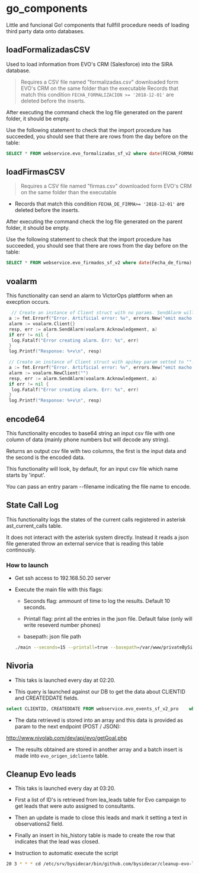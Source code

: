 # go_components

Little and funcional Go! components that fullfill procedure needs of loading third party data onto databases.

## loadFormalizadasCSV

Used to load information from EVO's CRM (Salesforce) into the SIRA database.

> Requires a CSV file named "formalizadas.csv" downloaded form EVO's CRM on the same folder than the executable
> Records that match this condition `FECHA_FORMALIZACION >= '2018-12-01'` are deleted before the inserts.

After executing the command check the log file generated on the parent folder, it should be empty.

Use the following statement to check that the import procedure has succeeded, you should see that there are rows from the day before on the table:

```sql
SELECT * FROM webservice.evo_formalizadas_sf_v2 where date(FECHA_FORMALIZACION) >= '2019-01-01' order by FECHA_FORMALIZACION desc limit 10;
```
  
## loadFirmasCSV

> Requires a CSV file named "firmas.csv" downloaded form EVO's CRM on the same folder than the executable

* Records that match this condition `FECHA_DE_FIRMA>= '2018-12-01'` are deleted before the inserts.

After executing the command check the log file generated on the parent folder, it should be empty.

Use the following statement to check that the import procedure has succeeded, you should see that there are rows from the day before on the table:

```sql
SELECT * FROM webservice.evo_firmados_sf_v2 where date(Fecha_de_firma) >= '2018-12-01' order by Fecha_de_firma desc limit 10;
```

## voalarm

This functionality can send an alarm to VictorOps plattform when an execption occurs.

```go
  // Create an instance of Client struct with no params. SendAlarm will set correct values.
 a := fmt.Errorf("Error. Artificial error: %v", errors.New("emit macho dwarf: elf header corrupted"))
 alarm := voalarm.Client{}
 resp, err := alarm.SendAlarm(voalarm.Acknowledgement, a)
 if err != nil {
  log.Fatalf("Error creating alarm. Err: %s", err)
 }
 log.Printf("Response: %+v\n", resp)

 // Create an instance of Client struct with apikey param setted to "". SendAlarm will set correct values too.
 a := fmt.Errorf("Error. Artificial error: %v", errors.New("emit macho dwarf: elf header corrupted"))
 alarm := voalarm.NewClient("")
 resp, err := alarm.SendAlarm(voalarm.Acknowledgement, a)
 if err != nil {
  log.Fatalf("Error creating alarm. Err: %s", err)
 }
 log.Printf("Response: %+v\n", resp)
```

## encode64

This functionality encodes to base64 string an input csv file with one column of data (mainly phone numbers but will decode any string).

Returns an output csv file with two columns, the first is the input data and the second is the encoded data.

This functionality will look, by default, for an input csv file which name starts by 'input'.

You can pass an entry param --filename indicating the file name to encode.

## State Call Log

This functionality logs the states of the current calls registered in asterisk ast_current_calls table.

It does not interact with the asterisk system directly. Instead it reads a json file generated throw an external service that is reading this table continously.

### How to launch

* Get ssh access to 192.168.50.20 server

* Execute the main file with this flags:

  * Seconds flag: ammount of time to log the results. Default 10 seconds.

  * Printall flag: print all the entries in the json file. Default false (only will write reseverd number phones)

  * basepath: json file path
  
  ```bash
  ./main --seconds=15 --printall=true --basepath=/var/www/privateBySidecar/realTimeData
  ```

## Nivoria

* This taks is launched every day at 02:20.

* This query is launched against our DB to get the data about CLIENTID and CREATEDDATE fields.

```sql
select CLIENTID, CREATEDDATE FROM webservice.evo_events_sf_v2_pro    where date(CREATEDDATE) = [yesterday]
```

* The data retrieved is stored into an array and this data is provided as param to the next endpoint (POST / JSON):

<http://www.nivolab.com/dev/api/evo/getGoal.php>

* The results obtained are stored in another array and a batch insert is made into `evo_origen_idcliente` table.

## Cleanup Evo leads

* This taks is launched every day at 03:20.

* First a list of ID's is retrieved from lea_leads table for Evo campaign to get leads that were auto assigned to consultants.

* Then an update is made to close this leads and mark it setting a text in observations2 field.

* Finally an insert in his_history table is made to create the row that indicates that the lead was closed.

* Instruction to automatic execute the script

```bash
20 3 * * * cd /etc/srv/bysidecar/bin/github.com/bysidecar/cleanup-evo-leads/ && ./cleanup-evo-leads -fileconfig=/******/privateBySidecar/ > /var/log/cleanup-evo-leads.log 2>&1
```
